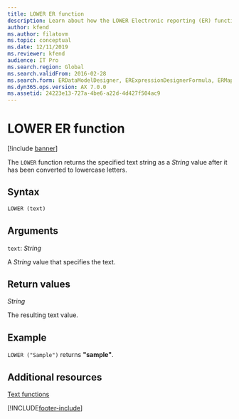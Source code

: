 ```yaml
---
title: LOWER ER function
description: Learn about how the LOWER Electronic reporting (ER) function is used, including syntax strings, arguments, return values, and examples.
author: kfend
ms.author: filatovm
ms.topic: conceptual
ms.date: 12/11/2019
ms.reviewer: kfend
audience: IT Pro
ms.search.region: Global
ms.search.validFrom: 2016-02-28
ms.search.form: ERDataModelDesigner, ERExpressionDesignerFormula, ERMappedFormatDesigner, ERModelMappingDesigner
ms.dyn365.ops.version: AX 7.0.0
ms.assetid: 24223e13-727a-4be6-a22d-4d427f504ac9
---
```


# LOWER ER function

[!include [banner](../includes/banner.md)]

The `LOWER` function returns the specified text string as a *String* value after it has been converted to lowercase letters.

## Syntax

```vb
LOWER (text)
```

## Arguments

`text`: *String*

A *String* value that specifies the text.

## Return values

*String*

The resulting text value.

## Example

`LOWER ("Sample")` returns **"sample"**.

## Additional resources

[Text functions](er-functions-category-text.md)


[!INCLUDE[footer-include](../../../includes/footer-banner.md)]
